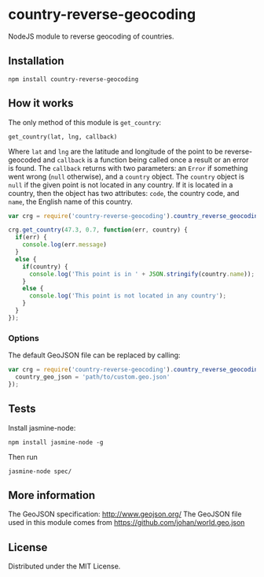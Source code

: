 country-reverse-geocoding
=========================

NodeJS module to reverse geocoding of countries.

## Installation

`npm install country-reverse-geocoding`

## How it works

The only method of this module is `get_country`:

`get_country(lat, lng, callback)`

Where `lat` and `lng` are the latitude and longitude of the point to be
reverse-geocoded and `callback` is a function being called once a result or
an error is found.
The `callback` returns with two parameters: an `Error` if something went wrong 
(`null` otherwise), and a `country` object.
The `country` object is `null` if the given point is not located in any country.
If it is located in a country, then the object has two attributes: `code`,
the country code, and `name`, the English name of this country.

```javascript
var crg = require('country-reverse-geocoding').country_reverse_geocoding();

crg.get_country(47.3, 0.7, function(err, country) {
  if(err) {
    console.log(err.message)
  }
  else {
    if(country) {
      console.log('This point is in ' + JSON.stringify(country.name));
    }
    else {
      console.log('This point is not located in any country');
    }
  }
});
```

### Options

The default GeoJSON file can be replaced by calling:

```javascript
var crg = require('country-reverse-geocoding').country_reverse_geocoding({
  country_geo_json = 'path/to/custom.geo.json'
});
```

## Tests

Install jasmine-node:

`npm install jasmine-node -g`

Then run

`jasmine-node spec/`

## More information

The GeoJSON specification: http://www.geojson.org/
The GeoJSON file used in this module comes from https://github.com/johan/world.geo.json

## License

Distributed under the MIT License.
